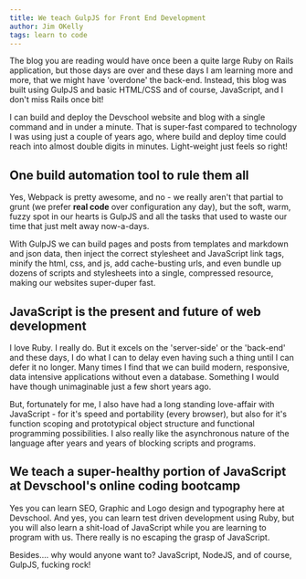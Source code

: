```yaml
---
title: We teach GulpJS for Front End Development
author: Jim OKelly
tags: learn to code
---
```


The blog you are reading would have once been a quite large Ruby on Rails application, but those days are over and these days I am learning more and more, that we might have 'overdone' the back-end. Instead, this blog was built using GulpJS and basic HTML/CSS and of course, JavaScript, and I don't miss Rails once bit!

<!--more-->

I can build and deploy the Devschool website and blog with a single command and in under a minute. That is super-fast compared to technology I was using just a couple of years ago, where build and deploy time could reach into almost double digits in minutes. Light-weight just feels so right!

## One build automation tool to rule them all

Yes, Webpack is pretty awesome, and no - we really aren't that partial to grunt (we prefer **real code** over configuration any day), but the soft, warm, fuzzy spot in our hearts is GulpJS and all the tasks that used to waste our time that just melt away now-a-days.

With GulpJS we can build pages and posts from templates and markdown and json data, then inject the correct stylesheet and JavaScript link tags, minify the html, css, and js, add cache-busting urls, and even bundle up dozens of scripts and stylesheets into a single, compressed resource, making our websites super-duper fast.

## JavaScript is the present and future of web development

I love Ruby. I really do. But it excels on the 'server-side' or the 'back-end' and these days, I do what I can to delay even having such a thing until I can defer it no longer. Many times I find that we can build modern, responsive, data intensive applications without even a database. Something I would have though unimaginable just a few short years ago.

But, fortunately for me, I also have had a long standing love-affair with JavaScript - for it's speed and portability (every browser), but also for it's function scoping and prototypical object structure and functional programming possibilities. I also really like the asynchronous nature of the language after years and years of blocking scripts and programs.

## We teach a super-healthy portion of JavaScript at Devschool's online coding bootcamp

Yes you can learn SEO, Graphic and Logo design and typography here at Devschool. And yes, you can learn test driven development using Ruby, but you will also learn a shit-load of JavaScript while you are learning to program with us. There really is no escaping the grasp of JavaScript.

Besides.... why would anyone want to? JavaScript, NodeJS, and of course, GulpJS, fucking rock!

